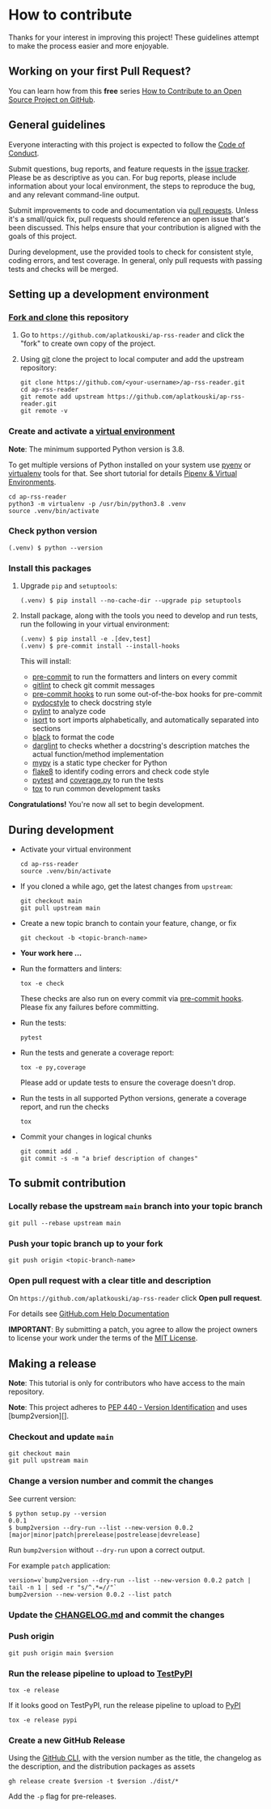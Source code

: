 # How to contribute

Thanks for your interest in improving this project! These guidelines attempt to
make the process easier and more enjoyable.

## Working on your first Pull Request?

You can learn how from this **free** series [How to Contribute to an Open
Source Project on GitHub][how to contribute].

## General guidelines

Everyone interacting with this project is expected to follow the [Code of
Conduct][].

Submit questions, bug reports, and feature requests in the [issue tracker][].
Please be as descriptive as you can. For bug reports, please include
information about your local environment, the steps to reproduce the bug, and
any relevant command-line output.

Submit improvements to code and documentation via [pull requests][]. Unless
it's a small/quick fix, pull requests should reference an open issue that's
been discussed. This helps ensure that your contribution is aligned with the
goals of this project.

During development, use the provided tools to check for consistent style,
coding errors, and test coverage. In general, only pull requests with passing
tests and checks will be merged.

## Setting up a development environment

### [Fork and clone][github docs fork-a-repo] this repository

1. Go to `https://github.com/aplatkouski/ap-rss-reader` and click the "fork" to
   create own copy of the project.

2. Using [git][] clone the project to local computer and add the upstream
   repository:

   ```shell
   git clone https://github.com/<your-username>/ap-rss-reader.git
   cd ap-rss-reader
   git remote add upstream https://github.com/aplatkouski/ap-rss-reader.git
   git remote -v
   ```

### Create and activate a [virtual environment][]

**Note**: The minimum supported Python version is 3.8.

To get multiple versions of Python installed on your system use [pyenv][] or
[virtualenv][] tools for that. See short tutorial for details [Pipenv & Virtual
Environments][pipenv & virtual environments].

```shell
cd ap-rss-reader
python3 -m virtualenv -p /usr/bin/python3.8 .venv
source .venv/bin/activate
```

### Check python version

```shell
(.venv) $ python --version
```

### Install this packages

1. Upgrade `pip` and `setuptools`:

   ```shell
   (.venv) $ pip install --no-cache-dir --upgrade pip setuptools
   ```

2. Install package, along with the tools you need to develop and run tests, run
   the following in your virtual environment:

   ```shell
   (.venv) $ pip install -e .[dev,test]
   (.venv) $ pre-commit install --install-hooks
   ```

   This will install:

   - [pre-commit][] to run the formatters and linters on every commit
   - [gitlint][] to check git commit messages
   - [pre-commit hooks][] to run some out-of-the-box hooks for pre-commit
   - [pydocstyle][] to check docstring style
   - [pylint][] to analyze code
   - [isort][] to sort imports alphabetically, and automatically separated into
     sections
   - [black][] to format the code
   - [darglint][] to checks whether a docstring's description matches the
     actual function/method implementation
   - [mypy][] is a static type checker for Python
   - [flake8][] to identify coding errors and check code style
   - [pytest][] and [coverage.py][] to run the tests
   - [tox][] to run common development tasks

**Congratulations!** You're now all set to begin development.

## During development

- Activate your virtual environment

  ```shell
  cd ap-rss-reader
  source .venv/bin/activate
  ```

- If you cloned a while ago, get the latest changes from `upstream`:

  ```shell
  git checkout main
  git pull upstream main
  ```

- Create a new topic branch to contain your feature, change, or fix

  ```shell
  git checkout -b <topic-branch-name>
  ```

- **Your work here ...**

- Run the formatters and linters:

  ```shell
  tox -e check
  ```

  These checks are also run on every commit via [pre-commit hooks][]. Please
  fix any failures before committing.

- Run the tests:

  ```shell
  pytest
  ```

- Run the tests and generate a coverage report:

  ```shell
  tox -e py,coverage
  ```

  Please add or update tests to ensure the coverage doesn't drop.

- Run the tests in all supported Python versions, generate a coverage report,
  and run the checks

  ```shell
  tox
  ```

- Commit your changes in logical chunks

  ```shell
  git commit add .
  git commit -s -m "a brief description of changes"
  ```

## To submit contribution

### Locally rebase the upstream `main` branch into your topic branch

```shell
git pull --rebase upstream main
```

### Push your topic branch up to your fork

```shell
git push origin <topic-branch-name>
```

### Open pull request with a clear title and description

On `https://github.com/aplatkouski/ap-rss-reader` click **Open pull request**.

For details see [GitHub.com Help Documentation][]

**IMPORTANT**: By submitting a patch, you agree to allow the project owners to
license your work under the terms of the [MIT License][].

## Making a release

**Note**: This tutorial is only for contributors who have access to the main
repository.

**Note**: This project adheres to [PEP 440 - Version Identification][pep 440]
and uses [bump2version][].

### Checkout and update `main`

```shell
git checkout main
git pull upstream main
```

### Change a version number and commit the changes

See current version:

```shell
$ python setup.py --version
0.0.1
$ bump2version --dry-run --list --new-version 0.0.2 [major|minor|patch|prerelease|postrelease|devrelease]
```

Run `bump2version` without `--dry-run` upon a correct output.

For example `patch` application:

```shell
version=v`bump2version --dry-run --list --new-version 0.0.2 patch | tail -n 1 | sed -r "s/^.*=//"`
bump2version --new-version 0.0.2 --list patch
```

### Update the [CHANGELOG.md][] and commit the changes

### Push origin

```shell
git push origin main $version
```

### Run the release pipeline to upload to [TestPyPI][]

```shell
tox -e release
```

If it looks good on TestPyPI, run the release pipeline to upload to [PyPI][]

```shell
tox -e release pypi
```

### Create a new GitHub Release

Using the [GitHub CLI][], with the version number as the title, the changelog
as the description, and the distribution packages as assets

```shell
gh release create $version -t $version ./dist/*
```

Add the `-p` flag for pre-releases.

[how to contribute]: https://kcd.im/pull-request
[code of conduct]:
  https://github.com/aplatkouski/ap-rss-reader/blob/main/CODE_OF_CONDUCT.md
[issue tracker]: https://github.com/aplatkouski/ap-rss-reader/issues
[pull requests]: https://github.com/aplatkouski/ap-rss-reader/pulls
[github docs fork-a-repo]:
  https://docs.github.com/en/github/getting-started-with-github/fork-a-repo
[git]: https://git-scm.com/
[virtual environment]: https://docs.python.org/3/library/venv.html
[pyenv]: https://github.com/pyenv/pyenv
[virtualenv]: https://virtualenv.pypa.io/en/latest/
[pipenv & virtual environments]: https://docs.python-guide.org/dev/virtualenvs/
[pre-commit]: https://pre-commit.com/
[gitlint]: https://jorisroovers.com/gitlint/
[pre-commit hooks]: https://github.com/pre-commit/pre-commit-hooks
[pydocstyle]: http://www.pydocstyle.org/en/stable/
[pylint]: https://www.pylint.org/
[isort]: https://pycqa.github.io/isort/
[black]: https://black.readthedocs.io/en/stable/
[darglint]: https://github.com/terrencepreilly/darglint
[mypy]: https://mypy.readthedocs.io/en/stable/
[flake8]: https://flake8.pycqa.org/en/latest/
[pytest]: https://docs.pytest.org/en/latest/
[coverage.py]: https://coverage.readthedocs.io/en/latest/
[tox]: https://tox.readthedocs.io/en/latest/
[github.com help documentation]:
  https://docs.github.com/en/github/collaborating-with-issues-and-pull-requests
[mit license]:
  https://github.com/aplatkouski/ap-rss-reader/blob/main/LICENSE.md
[pep 440]: https://www.python.org/dev/peps/pep-0440/
[changelog.md]:
  https://github.com/aplatkouski/ap-rss-reader/blob/main/CHANGELOG.md
[testpypi]: https://test.pypi.org/project/ap-rss-reader/
[pypi]: https://pypi.org/project/ap-rss-reader/
[github cli]: https://hub.github.com/
